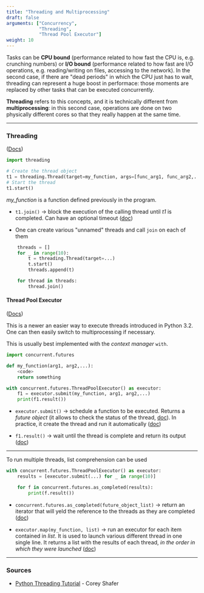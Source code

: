 ```yaml
---
title: "Threading and Multiprocessing"
draft: false
arguments: ["Concurrency",
            "Threading",
            "Thread Pool Executor"]
weight: 10
---
```


Tasks can be **CPU bound** (performance related to how fast the CPU is, e.g. crunching numbers) or **I/O bound** (performance related to how fast are I/O operations, e.g. reading/writing on files, accessing to the network). In the second case, if there are "dead periods" in which the CPU just has to wait, threading can represent a huge boost in performace: those moments are replaced by other tasks that can be executed concurrently.

**Threading** refers to this concepts, and it is technically different from **multiprocessing**: in this second case, operations are done on two physically different cores so that they really happen at the same time.

* * *

### Threading

([Docs](https://docs.python.org/3/library/threading.html))

```py
import threading

# Create the thread object
t1 = threading.Thread(target=my_function, args=[func_arg1, func_arg2,...])
# Start the thread
t1.start()
```

*my_function* is a function defined previously in the program.

- `t1.join()` &rarr; block the execution of the calling thread until _t1_ is completed. Can have an optional timeout ([doc](https://docs.python.org/3/library/threading.html#threading.Thread.join))


- One can create various "unnamed" threads and call `join` on each of them
```py
    threads = []
    for _ in range(10):
        t = threading.Thread(target=...)
        t.start()
        threads.append(t)

    for thread in threads:
        thread.join()
```

#### Thread Pool Executor

([Docs](https://docs.python.org/3/library/concurrent.futures.html#module-concurrent.futures))

This is a newer an easier way to execute threads introduced in Python 3.2. One can then easily switch to multiprocessing if necessary.

This is usually best implemented with the _context manager_ `with`.

```py
import concurrent.futures

def my_function(arg1, arg2,...):
    <code>
    return something

with concurrent.futures.ThreadPoolExecutor() as executor:
    f1 = executor.submit(my_function, arg1, arg2,...)
    print(f1.result())
```

- `executor.submit()` &rarr; schedule a function to be executed. Returns a _future object_ (it allows to check the status of the thread, [doc](https://docs.python.org/3/library/concurrent.futures.html#future-objects)). In practice, it create the thread and run it automatically ([doc](https://docs.python.org/3/library/concurrent.futures.html#concurrent.futures.Executor.submit))

- `f1.result()` &rarr; wait until the thread is complete and return its output ([doc](https://docs.python.org/3/library/concurrent.futures.html#concurrent.futures.Future.result))

* * *

To run multiple threads, list comprehension can be used

```py
with concurrent.futures.ThreadPoolExecutor() as executor:
    results = [executor.submit(...) for _ in range(10)]

    for f in concurrent.futures.as_completed(results):
        print(f.result())
```

- `concurrent.futures.as_completed(future_object_list)` &rarr; return an iterator that will yeld the reference to the threads as they are completed ([doc](https://docs.python.org/3/library/concurrent.futures.html#concurrent.futures.as_completed))

- `executor.map(my_function, list)` &rarr; run an executor for each item contained in _list_. It is used to launch various different thread in one single line. It returns a list with the results of each thread, _in the order in which they were launched_ ([doc](https://docs.python.org/3/library/concurrent.futures.html#concurrent.futures.Executor.map))

* * *

### Sources

- [Python Threading Tutorial](https://youtu.be/IEEhzQoKtQU) - Corey Shafer
